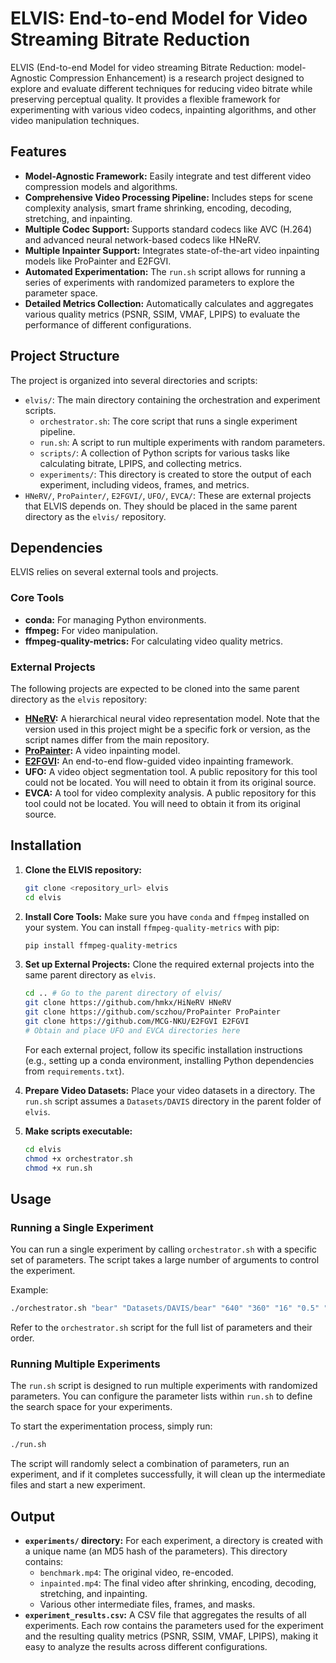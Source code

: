 # ELVIS: End-to-end Model for Video Streaming Bitrate Reduction

ELVIS (End-to-end Model for video streaming Bitrate Reduction: model-Agnostic Compression Enhancement) is a research project designed to explore and evaluate different techniques for reducing video bitrate while preserving perceptual quality. It provides a flexible framework for experimenting with various video codecs, inpainting algorithms, and other video manipulation techniques.

## Features

- **Model-Agnostic Framework:** Easily integrate and test different video compression models and algorithms.
- **Comprehensive Video Processing Pipeline:** Includes steps for scene complexity analysis, smart frame shrinking, encoding, decoding, stretching, and inpainting.
- **Multiple Codec Support:** Supports standard codecs like AVC (H.264) and advanced neural network-based codecs like HNeRV.
- **Multiple Inpainter Support:** Integrates state-of-the-art video inpainting models like ProPainter and E2FGVI.
- **Automated Experimentation:** The `run.sh` script allows for running a series of experiments with randomized parameters to explore the parameter space.
- **Detailed Metrics Collection:** Automatically calculates and aggregates various quality metrics (PSNR, SSIM, VMAF, LPIPS) to evaluate the performance of different configurations.

## Project Structure

The project is organized into several directories and scripts:

- `elvis/`: The main directory containing the orchestration and experiment scripts.
  - `orchestrator.sh`: The core script that runs a single experiment pipeline.
  - `run.sh`: A script to run multiple experiments with random parameters.
  - `scripts/`: A collection of Python scripts for various tasks like calculating bitrate, LPIPS, and collecting metrics.
  - `experiments/`: This directory is created to store the output of each experiment, including videos, frames, and metrics.
- `HNeRV/`, `ProPainter/`, `E2FGVI/`, `UFO/`, `EVCA/`: These are external projects that ELVIS depends on. They should be placed in the same parent directory as the `elvis/` repository.

## Dependencies

ELVIS relies on several external tools and projects.

### Core Tools

- **conda:** For managing Python environments.
- **ffmpeg:** For video manipulation.
- **ffmpeg-quality-metrics:** For calculating video quality metrics.

### External Projects

The following projects are expected to be cloned into the same parent directory as the `elvis` repository:

- **[HNeRV](https://github.com/hmkx/HiNeRV):** A hierarchical neural video representation model. Note that the version used in this project might be a specific fork or version, as the script names differ from the main repository.
- **[ProPainter](https://github.com/sczhou/ProPainter):** A video inpainting model.
- **[E2FGVI](https://github.com/MCG-NKU/E2FGVI):** An end-to-end flow-guided video inpainting framework.
- **UFO:** A video object segmentation tool. A public repository for this tool could not be located. You will need to obtain it from its original source.
- **EVCA:** A tool for video complexity analysis. A public repository for this tool could not be located. You will need to obtain it from its original source.

## Installation

1.  **Clone the ELVIS repository:**
    ```bash
    git clone <repository_url> elvis
    cd elvis
    ```

2.  **Install Core Tools:**
    Make sure you have `conda` and `ffmpeg` installed on your system. You can install `ffmpeg-quality-metrics` with pip:
    ```bash
    pip install ffmpeg-quality-metrics
    ```

3.  **Set up External Projects:**
    Clone the required external projects into the same parent directory as `elvis`.
    ```bash
    cd .. # Go to the parent directory of elvis/
    git clone https://github.com/hmkx/HiNeRV HNeRV
    git clone https://github.com/sczhou/ProPainter ProPainter
    git clone https://github.com/MCG-NKU/E2FGVI E2FGVI
    # Obtain and place UFO and EVCA directories here
    ```
    For each external project, follow its specific installation instructions (e.g., setting up a conda environment, installing Python dependencies from `requirements.txt`).

4.  **Prepare Video Datasets:**
    Place your video datasets in a directory. The `run.sh` script assumes a `Datasets/DAVIS` directory in the parent folder of `elvis`.

5.  **Make scripts executable:**
    ```bash
    cd elvis
    chmod +x orchestrator.sh
    chmod +x run.sh
    ```

## Usage

### Running a Single Experiment

You can run a single experiment by calling `orchestrator.sh` with a specific set of parameters. The script takes a large number of arguments to control the experiment.

Example:
```bash
./orchestrator.sh "bear" "Datasets/DAVIS/bear" "640" "360" "16" "0.5" "0.5" "0.5" "hnerv" "propainter" ... (and many more parameters)
```
Refer to the `orchestrator.sh` script for the full list of parameters and their order.

### Running Multiple Experiments

The `run.sh` script is designed to run multiple experiments with randomized parameters. You can configure the parameter lists within `run.sh` to define the search space for your experiments.

To start the experimentation process, simply run:
```bash
./run.sh
```
The script will randomly select a combination of parameters, run an experiment, and if it completes successfully, it will clean up the intermediate files and start a new experiment.

## Output

- **`experiments/` directory:** For each experiment, a directory is created with a unique name (an MD5 hash of the parameters). This directory contains:
  - `benchmark.mp4`: The original video, re-encoded.
  - `inpainted.mp4`: The final video after shrinking, encoding, decoding, stretching, and inpainting.
  - Various other intermediate files, frames, and masks.
- **`experiment_results.csv`:** A CSV file that aggregates the results of all experiments. Each row contains the parameters used for the experiment and the resulting quality metrics (PSNR, SSIM, VMAF, LPIPS), making it easy to analyze the results across different configurations.
